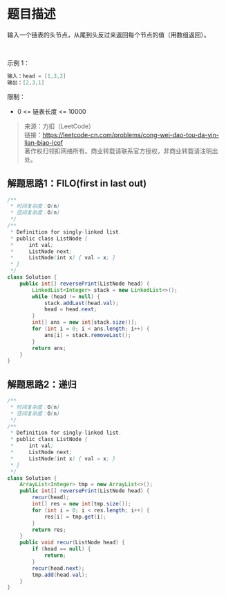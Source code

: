 # 题目描述
输入一个链表的头节点，从尾到头反过来返回每个节点的值（用数组返回）。

 

示例 1：
```java
输入：head = [1,3,2]
输出：[2,3,1]
```

限制：

- 0 <= 链表长度 <= 10000

> 来源：力扣（LeetCode）  
链接：https://leetcode-cn.com/problems/cong-wei-dao-tou-da-yin-lian-biao-lcof  
著作权归领扣网络所有。商业转载请联系官方授权，非商业转载请注明出处。

## 解题思路1：FILO(first in last out) 
```java
/**
 * 时间复杂度：O(n)
 * 空间复杂度：O(n)
 */
/**
 * Definition for singly-linked list.
 * public class ListNode {
 *     int val;
 *     ListNode next;
 *     ListNode(int x) { val = x; }
 * }
 */
class Solution {
    public int[] reversePrint(ListNode head) {
        LinkedList<Integer> stack = new LinkedList<>();
        while (head != null) {
            stack.addLast(head.val);
            head = head.next;
        } 
        int[] ans = new int[stack.size()];
        for (int i = 0; i < ans.length; i++) {
            ans[i] = stack.removeLast();
        }
        return ans;
    }
}
```

## 解题思路2：递归
```java
/**
 * 时间复杂度：O(n)
 * 空间复杂度：O(n)
 */
/**
 * Definition for singly-linked list.
 * public class ListNode {
 *     int val;
 *     ListNode next;
 *     ListNode(int x) { val = x; }
 * }
 */
class Solution {
    ArrayList<Integer> tmp = new ArrayList<>();
    public int[] reversePrint(ListNode head) {
        recur(head);
        int[] res = new int[tmp.size()];
        for (int i = 0; i < res.length; i++) {
            res[i] = tmp.get(i);
        }
        return res;
    }
    public void recur(ListNode head) {
        if (head == null) {
            return;
        }
        recur(head.next);
        tmp.add(head.val);
    }
}
```




